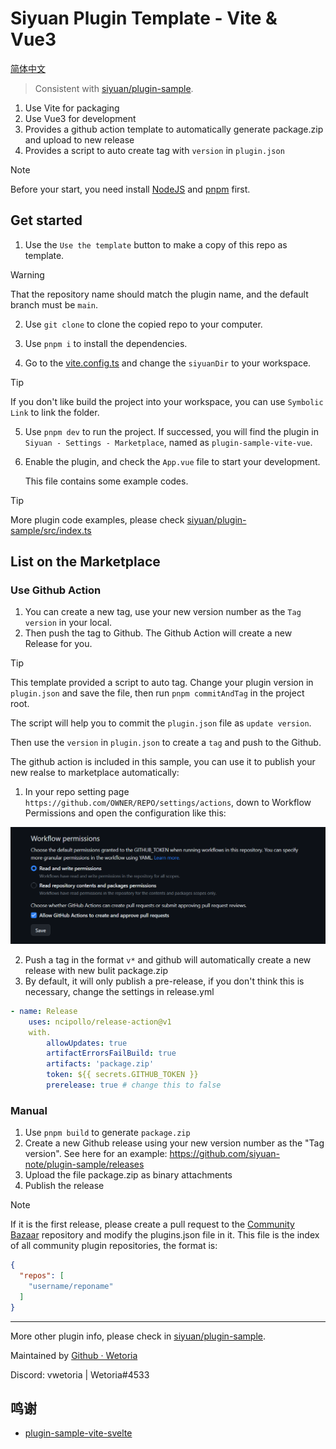 # Siyuan Plugin Template - Vite & Vue3

[简体中文](./README_zh_CN.md)

> Consistent with [siyuan/plugin-sample](https://github.com/siyuan-note/plugin-sample).

1. Use Vite for packaging
2. Use Vue3 for development
3. Provides a github action template to automatically generate package.zip and upload to new release
4. Provides a script to auto create tag with `version` in `plugin.json`

> [!NOTE]
>
> Before your start, you need install [NodeJS](https://nodejs.org/en/download) and [pnpm](https://pnpm.io/installation) first.

## Get started

1. Use the `Use the template` button to make a copy of this repo as template.  
> [!WARNING]
>
> That the repository name should match the plugin name, and the default branch must be `main`.


2. Use `git clone` to clone the copied repo to your computer.
3. Use `pnpm i` to install the dependencies.

4. Go to the [vite.config.ts](./vite.config.ts) and change the `siyuanDir` to your workspace.

> [!TIP]
>
> If you don't like build the project into your workspace, you can use `Symbolic Link` to link the folder.


5. Use `pnpm dev` to run the project.
   If successed, you will find the plugin in `Siyuan - Settings - Marketplace`, named as `plugin-sample-vite-vue`.
6. Enable the plugin, and check the `App.vue` file to start your development.
   
   This file contains some example codes.


> [!TIP]
>
> More plugin code examples, please check [siyuan/plugin-sample/src/index.ts](https://github.com/siyuan-note/plugin-sample/blob/main/src/index.ts)



## List on the Marketplace

### Use Github Action

1. You can create a new tag, use your new version number as the `Tag version` in your local.
2. Then push the tag to Github. The Github Action will create a new Release for you.

> [!TIP]
>
> This template provided a script to auto tag. Change your plugin version in `plugin.json` and save the file, then run `pnpm commitAndTag` in the project root.
>
> The script will help you to commit the `plugin.json` file as `update version`.
>
> Then use the `version` in `plugin.json` to create a `tag` and push to the Github.

The github action is included in this sample, you can use it to publish your new realse to marketplace automatically:

1. In your repo setting page `https://github.com/OWNER/REPO/settings/actions`, down to Workflow Permissions and open the configuration like this:

![img](./asset/action.png)

2. Push a tag in the format `v*` and github will automatically create a new release with new bulit package.zip
3. By default, it will only publish a pre-release, if you don't think this is necessary, change the settings in release.yml

```yaml
- name: Release
    uses: ncipollo/release-action@v1
    with.
        allowUpdates: true
        artifactErrorsFailBuild: true
        artifacts: 'package.zip'
        token: ${{ secrets.GITHUB_TOKEN }}
        prerelease: true # change this to false
```

### Manual

1. Use `pnpm build` to generate `package.zip`
2. Create a new Github release using your new version number as the "Tag version". See here for an example: https://github.com/siyuan-note/plugin-sample/releases
3. Upload the file package.zip as binary attachments
4. Publish the release

> [!NOTE]
> If it is the first release, please create a pull request to the [Community Bazaar](https://github.com/siyuan-note/bazaar) repository and modify the plugins.json file in it. This file is the index of all community plugin repositories, the format is:

```json
{
  "repos": [
    "username/reponame"
  ]
}
```

---

More other plugin info, please check in [siyuan/plugin-sample](https://github.com/siyuan-note/plugin-sample).

Maintained by [Github · Wetoria](https://github.com/wetoria)

Discord: vwetoria | Wetoria#4533


## 鸣谢

- [plugin-sample-vite-svelte](https://github.com/siyuan-note/plugin-sample-vite-svelte)
